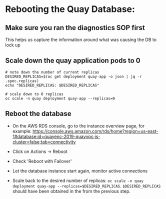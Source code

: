 # Rebooting the Quay Database:

## Make sure you ran the diagnostics SOP first

This helps us capture the information around what was causing the DB to lock up

## Scale down the quay application pods to 0


```
# note down the number of current replicas
DESIRED_REPLICAS=$(oc get deployment quay-app -o json | jq -r .spec.replicas)
echo "DESIRED_REPLICAS: $DESIRED_REPLICAS"

# scale down to 0 replicas
oc scale -n quay deployment quay-app --replicas=0
```

## Reboot the database

- On the AWS RDS console, go to the instance overview page, for example: https://console.aws.amazon.com/rds/home?region=us-east-1#database:id=quayenc-2019-quayvpc;is-cluster=false;tab=connectivity

- Click on Actions -> Reboot

- Check 'Reboot with Failover'

- Let the database instance start again, monitor active connections

- Scale back to the desired number of replicas: `oc scale -n quay deployment quay-app --replicas=$DESIRED_REPLICAS`. `$DESIRED_REPLICAS` should have been obtained in the from the previous step.
